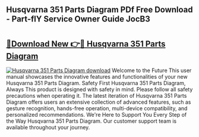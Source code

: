 ## Husqvarna 351 Parts Diagram PDf Free Download - Part-flY Service Owner Guide JocB3

# <h2><a href="http://dfkcdhr.blite.top/?on=Husqvarna+351+Parts+Diagram">🔗Download New 👉🔴 Husqvarna 351 Parts Diagram</a></h2>

[![Husqvarna 351 Parts Diagram download](https://i.imgur.com/lujVjoI.png)](http://dfkcdhr.blite.top/?on=Husqvarna+351+Parts+Diagram)
Welcome to the Future This user manual showcases the innovative features and functionalities of your new Husqvarna 351 Parts Diagram. Safety First Husqvarna 351 Parts Diagram, Always This product is designed with safety in mind. Please follow all safety precautions when operating it. The latest iteration of Husqvarna 351 Parts Diagram offers users an extensive collection of advanced features, such as gesture recognition, hands-free operation, multi-device compatibility, and personalized recommendations. We're Here to Support You Every Step of the Way Husqvarna 351 Parts Diagram. Our customer support team is available throughout your journey.
